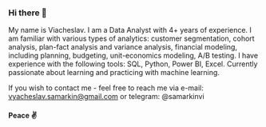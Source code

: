 ### Hi there 👋
My name is Viacheslav. I am a Data Analyst with 4+ years of experience.
I am familiar with various types of analytics: customer segmentation, cohort analysis, plan-fact analysis and variance analysis, financial modeling, including planning, budgeting, unit-economics modeling, A/B testing.
I have experience with the following tools: SQL, Python, Power BI, Excel.
Currently passionate about learning and practicing with machine learning.

If you wish to contact me - feel free to reach me via e-mail: vyacheslav.samarkin@gmail.com or telegram: @samarkinvi

#### Peace ✌️
<!--
**samarkinv1/samarkinv1** is a ✨ _special_ ✨ repository because its `README.md` (this file) appears on your GitHub profile.

Here are some ideas to get you started:

- 🔭 I’m currently working on ...
- 🌱 I’m currently learning ...
- 👯 I’m looking to collaborate on ...
- 🤔 I’m looking for help with ...
- 💬 Ask me about ...
- 📫 How to reach me: ...
- 😄 Pronouns: ...
- ⚡ Fun fact: ...
-->

